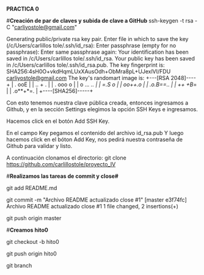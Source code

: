 **PRACTICA 0**

#**Creación de par de claves y subida de clave a GitHub**
ssh-keygen -t rsa -C "carliyostole@gmail.com"

Generating public/private rsa key pair.
Enter file in which to save the key (/c/Users/carlillos tole/.ssh/id_rsa):
Enter passphrase (empty for no passphrase):
Enter same passphrase again:
Your identification has been saved in /c/Users/carlillos tole/.ssh/id_rsa.
Your public key has been saved in /c/Users/carlillos tole/.ssh/id_rsa.pub.
The key fingerprint is:
SHA256:4sH0O+vkdHqmLUxXAusOdh+ObMra8pL+UJexlVI/FDU carliyostole@gmail.com
The key's randomart image is:
+---[RSA 2048]----+
|          . ooE  |
|        .. +   . |
|      . ooo o    |
|     o ..*. ..   |
|      =.S  o     |
|     oo++.o      |
|    .o.B==..     |
|    ++ +B*=      |
|   .o**+*=.      |
+----[SHA256]-----+

Con esto tenemos nuestra clave pública creada, entonces ingresamos a Github, y en la sección Settings elegimos la opción SSH Keys e ingresamos.

Hacemos click en el botón Add SSH Key.

En el campo Key pegamos el contenido del archivo id_rsa.pub
Y luego hacemos click en el bóton Add Key, nos pedirá nuestra contraseña de Github para validar y listo.


A continuación clonamos el directorio:
git clone https://github.com/carlillostole/proyecto_IV

#**Realizamos las tareas de commit y close#**

git add README.md

git commit -m "Archivo README actualizado close #1"
[master e3f74fc] Archivo README actualizado close #1
 1 file changed, 2 insertions(+)
 
git push origin master

#**Creamos hito0**

git checkout -b hito0

git push origin hito0

git branch
